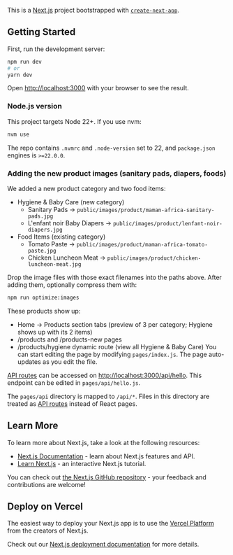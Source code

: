 This is a [Next.js](https://nextjs.org/) project bootstrapped with [`create-next-app`](https://github.com/vercel/next.js/tree/canary/packages/create-next-app).

## Getting Started

First, run the development server:

```bash
npm run dev
# or
yarn dev
```

Open [http://localhost:3000](http://localhost:3000) with your browser to see the result.

### Node.js version

This project targets Node 22+. If you use nvm:

```sh
nvm use
```

The repo contains `.nvmrc` and `.node-version` set to 22, and `package.json` engines is `>=22.0.0`.

### Adding the new product images (sanitary pads, diapers, foods)

We added a new product category and two food items:

- Hygiene & Baby Care (new category)
	- Sanitary Pads → `public/images/product/maman-africa-sanitary-pads.jpg`
	- L'enfant noir Baby Diapers → `public/images/product/lenfant-noir-diapers.jpg`
- Food Items (existing category)
	- Tomato Paste → `public/images/product/maman-africa-tomato-paste.jpg`
	- Chicken Luncheon Meat → `public/images/product/chicken-luncheon-meat.jpg`

Drop the image files with those exact filenames into the paths above. After adding them, optionally compress them with:

```sh
npm run optimize:images
```

These products show up:

- Home → Products section tabs (preview of 3 per category; Hygiene shows up with its 2 items)
- /products and /products-new pages
- /products/hygiene dynamic route (view all Hygiene & Baby Care)
You can start editing the page by modifying `pages/index.js`. The page auto-updates as you edit the file.

[API routes](https://nextjs.org/docs/api-routes/introduction) can be accessed on [http://localhost:3000/api/hello](http://localhost:3000/api/hello). This endpoint can be edited in `pages/api/hello.js`.

The `pages/api` directory is mapped to `/api/*`. Files in this directory are treated as [API routes](https://nextjs.org/docs/api-routes/introduction) instead of React pages.

## Learn More

To learn more about Next.js, take a look at the following resources:

- [Next.js Documentation](https://nextjs.org/docs) - learn about Next.js features and API.
- [Learn Next.js](https://nextjs.org/learn) - an interactive Next.js tutorial.

You can check out [the Next.js GitHub repository](https://github.com/vercel/next.js/) - your feedback and contributions are welcome!

## Deploy on Vercel

The easiest way to deploy your Next.js app is to use the [Vercel Platform](https://vercel.com/new?utm_medium=default-template&filter=next.js&utm_source=create-next-app&utm_campaign=create-next-app-readme) from the creators of Next.js.

Check out our [Next.js deployment documentation](https://nextjs.org/docs/deployment) for more details.
